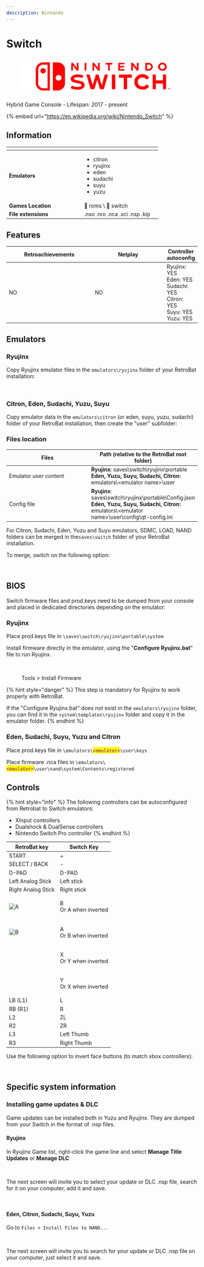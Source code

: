 ```yaml
---
description: Nintendo
---
```


# Switch

<div align="left"><figure><img src="https://raw.githubusercontent.com/fabricecaruso/es-theme-carbon/52ff37c9e265587d006945a2ba695b5a962b3a3d/art/logos/switch.svg" alt=""><figcaption></figcaption></figure></div>

Hybrid Game Console - Lifespan: 2017 - present

{% embed url="https://en.wikipedia.org/wiki/Nintendo_Switch" %}

## Information

<table data-header-hidden><thead><tr><th width="184"></th><th></th><th data-hidden></th></tr></thead><tbody><tr><td><strong>Emulators</strong></td><td><ul><li>citron</li><li>ryujinx</li><li>eden</li><li>sudachi</li><li>suyu</li><li>yuzu</li></ul></td><td></td></tr><tr><td><strong>Games Location</strong></td><td><span data-gb-custom-inline data-tag="emoji" data-code="1f4c1">📁</span> roms \ <span data-gb-custom-inline data-tag="emoji" data-code="1f4c2">📂</span> switch</td><td></td></tr><tr><td><strong>File extensions</strong></td><td>.nso .nro .nca .xci .nsp .kip</td><td></td></tr></tbody></table>

## Features

<table><thead><tr><th width="256">Retroachievements</th><th width="243">Netplay</th><th>Controller autoconfig</th></tr></thead><tbody><tr><td>NO</td><td>NO</td><td>Ryujinx: YES<br>Eden: YES<br>Sudachi: YES<br>Citron: YES<br>Suyu: YES<br>Yuzu: YES</td></tr></tbody></table>

## Emulators

### Ryujinx

Copy Ryujinx emulator files in the `emulators\ryujinx` folder of your RetroBat installation:

<div align="left"><figure><img src="https://i.imgur.com/KSvr9sk.png" alt=""><figcaption></figcaption></figure></div>

### Citron, Eden, Sudachi, Yuzu, Suyu

Copy emulator data in the `emulators\citron` (or eden, suyu, yuzu, sudachi) folder of your RetroBat installation, then create the "user" subfolder:

### Files location

<table><thead><tr><th width="276">Files</th><th>Path (relative to the RetroBat root folder)</th></tr></thead><tbody><tr><td>Emulator user content</td><td><strong>Ryujinx</strong>: saves\switch\ryujinx\portable<br><strong>Eden, Yuzu, Suyu, Sudachi, Citron:</strong> <br>emulators\&#x3C;emulator name>\user</td></tr><tr><td>Config file</td><td><strong>Ryujinx</strong>: saves\switch\ryujinx\portable\Config.json<br><strong>Eden, Yuzu, Suyu, Sudachi, Citron:</strong> <br>emulators\&#x3C;emulator name>\user\config\qt-config.ini</td></tr></tbody></table>

For Citron, Sudachi, Eden, Yuzu and Suyu emulators, SDMC, LOAD, NAND folders can be merged in the`saves\switch` folder of your RetroBat installation.

To merge, switch on the following option:

<div align="left"><figure><img src="https://i.imgur.com/tyMuoRl.png" alt=""><figcaption></figcaption></figure></div>

## BIOS

Switch firmware files and prod.keys need to be dumped from your console and placed in dedicated directories depending on the emulator:

### Ryujinx

Place prod.keys file in `\saves\switch\ryujinx\portable\system`

Install firmware directly in the emulator, using the "**Configure Ryujinx.bat**" file to run Ryujinx.

<div align="left"><figure><img src="https://i.imgur.com/CVXr1y7.png" alt=""><figcaption><p>Tools > Install Firmware</p></figcaption></figure></div>

{% hint style="danger" %}
This step is mandatory for Ryujinx to work properly with RetroBat.

If the "Configure Ryujinx.bat" does not exist in the `emulators\ryujinx` folder, you can find it in the `system\templates\ryujinx` folder and copy it in the emulator folder.
{% endhint %}

### Eden, Sudachi, Suyu, Yuzu and Citron

Place prod.keys file in `\emulators\`<mark style="color:purple;">`<emulator>`</mark>`\user\keys`

Place firmware .nca files in `\emulators\`<mark style="color:purple;">`<emulator>`</mark>`\user\nand\system\Contents\registered`

## Controls

{% hint style="info" %}
The following controllers can be autoconfigured from Retrobat to Switch emulators:

* XInput controllers
* Dualshock & DualSense controllers
* Nintendo Switch Pro controller
{% endhint %}

| RetroBat key                                                                       | Switch Key                     |
| ---------------------------------------------------------------------------------- | ------------------------------ |
| START                                                                              | +                              |
| SELECT / BACK                                                                      | -                              |
| D-PAD                                                                              | D-PAD                          |
| Left Analog Stick                                                                  | Left stick                     |
| Right Analog Stick                                                                 | Right stick                    |
| ![A](<../../../../.gitbook/assets/image (30).png>)                                 | <p>B<br>Or A when inverted</p> |
| ![B](<../../../../.gitbook/assets/image (16).png>)                                 | <p>A<br>Or B when inverted</p> |
| <img src="../../../../.gitbook/assets/image (50).png" alt="" data-size="original"> | <p>X<br>Or Y when inverted</p> |
| <img src="../../../../.gitbook/assets/image (48).png" alt="" data-size="line">     | <p>Y<br>Or X when inverted</p> |
| LB (L1)                                                                            | L                              |
| RB (R1)                                                                            | R                              |
| L2                                                                                 | ZL                             |
| R2                                                                                 | ZR                             |
| L3                                                                                 | Left Thumb                     |
| R3                                                                                 | Right Thumb                    |

Use the following option to invert face buttons (to match xbox controllers):

<div align="left"><figure><img src="https://i.imgur.com/tFOOo3r.png" alt=""><figcaption></figcaption></figure></div>

## Specific system information

### Installing game updates & DLC

Game updates can be installed both in Yuzu and Ryujinx. They are dumped from your Switch in the format of .nsp files.

#### Ryujinx

In Ryujinx Game list, right-click the game line and select **Manage Title Updates** or **Manage DLC**

<div align="left"><figure><img src="https://i.imgur.com/uRMjmAE.png" alt=""><figcaption></figcaption></figure></div>

The next screen will invite you to select your update or DLC .nsp file, search for it on your computer, add it and save.

<div align="left"><figure><img src="https://i.imgur.com/Vk2lwA3.png" alt=""><figcaption></figcaption></figure></div>

#### Eden, Citron, Sudachi, Suyu, Yuzu

Go to `Files > Install Files to NAND...`

<div align="left"><figure><img src="https://i.imgur.com/B6jQIqZ.png" alt=""><figcaption></figcaption></figure></div>

The next screen will invite you to search for your update or DLC .nsp file on your computer, just select it and save.
